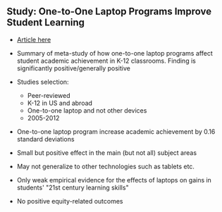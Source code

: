 ## Study: One-to-One Laptop Programs Improve Student Learning

- [Article here](http://www.edtechstrategies.com/blog/laptops-improve-learning/)

- Summary of meta-study of how one-to-one laptop programs affect student
  academic achievement in K-12 classrooms.  Finding is significantly
  positive/generally positive

- Studies selection:
    - Peer-reviewed
    - K-12 in US and abroad
    - One-to-one laptop and not other devices
    - 2005-2012

- One-to-one laptop program increase academic achievement by 0.16 standard
  deviations

- Small but positive effect in the main (but not all) subject areas

- May not generalize to other technologies such as tablets etc.

- Only weak empirical evidence for the effects of laptops on gains in students'
  "21st century learning skills"

- No positive equity-related outcomes

